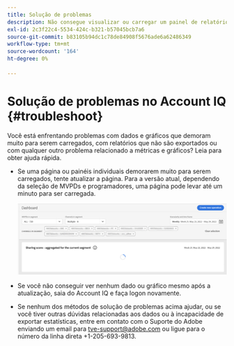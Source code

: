 ```yaml
---
title: Solução de problemas
description: Não consegue visualizar ou carregar um painel de relatórios? Ou não consegue exportar um relatório? Entenda como resolver os problemas encontrados com frequência no produto.
exl-id: 2c3f22c4-5534-424c-b321-b57045bcb7a6
source-git-commit: b83105b94dc1c78de84908f5676ade6a62486349
workflow-type: tm+mt
source-wordcount: '164'
ht-degree: 0%

---
```


# Solução de problemas no Account IQ {#troubleshoot}

Você está enfrentando problemas com dados e gráficos que demoram muito para serem carregados, com relatórios que não são exportados ou com qualquer outro problema relacionado a métricas e gráficos? Leia para obter ajuda rápida.

* Se uma página ou painéis individuais demorarem muito para serem carregados, tente atualizar a página. Para a versão atual, dependendo da seleção de MVPDs e programadores, uma página pode levar até um minuto para ser carregada.

   ![](assets/troubleshoot.png)

* Se você não conseguir ver nenhum dado ou gráfico mesmo após a atualização, saia do Account IQ e faça logon novamente.

* Se nenhum dos métodos de solução de problemas acima ajudar, ou se você tiver outras dúvidas relacionadas aos dados ou à incapacidade de exportar estatísticas, entre em contato com o Suporte do Adobe enviando um email para tve-support@adobe.com ou ligue para o número da linha direta +1-205-693-9813.
